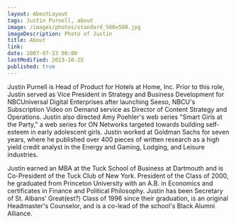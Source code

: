 ```yaml
---
layout: AboutLayout
tags: Justin Purnell, about
image: /images/photos/standard_500x500.jpg
imageDescription: Photo of Justin
title: About
link:
date: 2007-07-23 00:00
lastModified: 2023-10-25
published: true
---
```


Justin Purnell is Head of Product for Hotels at Home, Inc. Prior to this role, Justin served as Vice President in Strategy and Business Development for NBCUniversal Digital Enterprises after launching Seeso, NBCU's Subscription Video on Demand service as Director of Content Strategy and Operations. Justin also directed Amy Poehler's web series "Smart Girls at the Party," a web series for ON Networks targeted towards building self-esteem in early adolescent girls. Justin worked at Goldman Sachs for seven years, where he published over 400 pieces of written research as a high yield credit analyst in the Energy and Gaming, Lodging, and Leisure industries.

Justin earned an MBA at the Tuck School of Business at Dartmouth and is Co-President of the Tuck Club of New York. President of the Class of 2000, he graduated from Princeton University with an A.B. in Economics and certificates in Finance and Political Philosophy. Justin has been Secretary of St. Albans’ Great(est?) Class of 1996 since their graduation, is an original Headmaster's Counselor, and is a co-lead of the school's Black Alumni Alliance.
